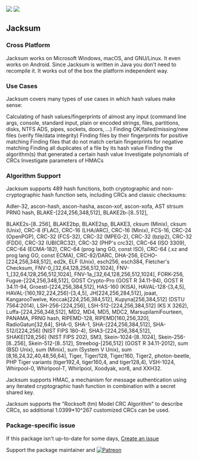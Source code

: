 [![](https://img.shields.io/chocolatey/v/jacksum?color=green&label=jacksum)](https://chocolatey.org/packages/jacksum) [![](https://img.shields.io/chocolatey/dt/jacksum)](https://chocolatey.org/packages/jacksum)

## Jacksum

### Cross Platform
Jacksum works on Microsoft Windows, macOS, and GNU/Linux. It even works on Android. Since Jacksum is written in Java 
you don't need to recompile it. It works out of the box the platform independent way.


### Use Cases
Jacksum covers many types of use cases in which hash values make sense:

Calculating of hash values/fingerprints of almost any input
(command line args, console, standard input, plain or encoded strings, files, partitions, disks, NTFS ADS, pipes, 
sockets, doors, ...)
Finding OK/failed/missing/new files (verify file/data integrity)
Finding files by their fingerprints for positive matching
Finding files that do not match certain fingerprints for negative matching
Finding all duplicates of a file by its hash value
Finding the algorithm(s) that generated a certain hash value
Investigate polynomials of CRCs
Investigate parameters of HMACs


### Algorithm Support
Jacksum supports 489 hash functions, both cryptographic and non-cryptographic hash function sets, including CRCs and classic checksums:

Adler-32, ascon-hash, ascon-hasha, ascon-xof, ascon-xofa, AST strsum PRNG hash, BLAKE-[224,256,348,512], BLAKE2b-[8..512], 

BLAKE2s-[8..256], BLAKE2bp, BLAKE2sp, BLAKE3, cksum (Minix), cksum (Unix), CRC-8 (FLAC), CRC-16 (LHA/ARC), CRC-16 (Minix), 
FCS-16, CRC-24 (OpenPGP), CRC-32 (FCS-32), CRC-32 (MPEG-2), CRC-32 (bzip2), CRC-32 (FDDI), CRC-32 (UBICRC32), CRC-32 (PHP's 
crc32), CRC-64 (ISO 3309), CRC-64 (ECMA-182), CRC-64 (prog lang GO, const ISO), CRC-64 (.xz and prog lang GO, const ECMA), 
CRC-82/DARC, DHA-256, ECHO-[224,256,348,512], ed2k, ELF (Unix), esch256, esch384, Fletcher's Checksum, FNV-0_[32,64,128,256,512,1024], 
FNV-1_[32,64,128,256,512,1024], FNV-1a_[32,64,128,256,512,1024], FORK-256, Fugue-[224,256,348,512], GOST Crypto-Pro (GOST R 34.11-94), 
GOST R 34.11-94, Groestl-[224,256,384,512], HAS-160 (KISA), HAVAL-128-[3,4,5], HAVAL-[160,192,224,256]-[3,4,5], 
JH[224,256,284,512], joaat, KangarooTwelve, Keccak[224,256,384,512], Kupyna[256,384,512] (DSTU 7564:2014), 
LSH-256-[224,256], LSH-512-[224,256,384,512] (KS X 3262), Luffa-[224,256,348,512], MD2, MD4, MD5, MDC2, MarsupilamiFourteen, 
PANAMA, PRNG hash, RIPEMD-128, RIPEMD[160,256,320], RadioGatun[32,64], SHA-0, SHA-1, SHA-[224,256,384,512], 
SHA-512/[224,256] (NIST FIPS 180-4), SHA3-[224,256,384,512], SHAKE[128,256] (NIST FIPS 202), SM3, Skein-1024-[8..1024], 
Skein-256-[8..256], Skein-512-[8..512], Streebog-[256,512] (GOST R 34.11-2012), sum (BSD Unix), sum (Minix), 
sum (System V Unix), sum [8,16,24,32,40,48,56,64], Tiger, Tiger/128, Tiger/160, Tiger2, photon-beetle, PHP Tiger 
variants (tiger192,4, tiger160,4, and tiger128,4), VSH-1024, Whirpool-0, Whirlpool-T, Whirlpool, Xoodyak, xor8, and XXH32.

Jacksum supports HMAC, a mechanism for message authentication using any iterated cryptographic hash function in 
combination with a secret shared key.

Jacksum supports the "Rocksoft (tm) Model CRC Algorithm" to describe CRCs, so additional 1.0399*10^267 customized 
CRCs can be used.


### Package-specific issue
If this package isn't up-to-date for some days, [Create an issue](https://github.com/tunisiano187/Chocolatey-packages/issues/new/choose)

Support the package maintainer and [![Patreon](https://cdn.jsdelivr.net/gh/tunisiano187/Chocolatey-packages@d15c4e19c709e7148588d4523ffc6dd3cd3c7e5e/icons/patreon.png)](https://www.patreon.com/tunisiano)
